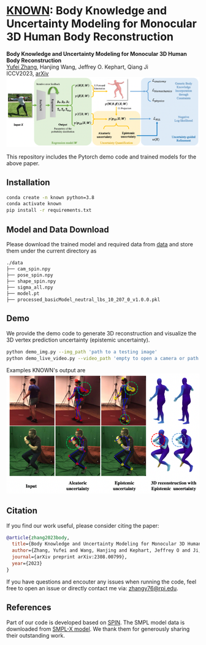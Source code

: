 # <ins>KNOWN</ins>: Body Knowledge and Uncertainty Modeling for Monocular 3D Human Body Reconstruction
  **Body Knowledge and Uncertainty Modeling for Monocular 3D Human Body Reconstruction** <br />
  [Yufei Zhang](https://zhangy76.github.io/), Hanjing Wang, Jeffrey O. Kephart, Qiang Ji <br /> 
  ICCV2023, [arXiv](https://aps.arxiv.org/abs/2308.00799) <br />
![](method.png)

This repository includes the Pytorch demo code and trained models for the above paper. 

## Installation
```bash
conda create -n known python=3.8
conda activate known
pip install -r requirements.txt
```

## Model and Data Download
Please download the trained model and required data from [data](https://www.dropbox.com/scl/fo/12m5bz2vi0sa6exap3cmu/h?rlkey=v79f2jdfc9qgfjeywe7i7bztn&dl=0) and store them under the current directory as 
```
./data
├── cam_spin.npy
├── pose_spin.npy
├── shape_spin.npy
├── sigma_all.npy
├── model.pt
├── processed_basicModel_neutral_lbs_10_207_0_v1.0.0.pkl
```

## Demo
We provide the demo code to generate 3D reconstruction and visualize the 3D vertex prediction uncertainty (epistemic uncertainty).
```bash
python demo_img.py --img_path 'path to a testing image'
python demo_live_video.py --video_path 'empty to open a camera or path to a testing video'
```

Examples KNOWN's output are <br />
<img src="example.png" width="600">

## Citation
If you find our work useful, please consider citing the paper:
```bibtex
@article{zhang2023body,
  title={Body Knowledge and Uncertainty Modeling for Monocular 3D Human Body Reconstruction},
  author={Zhang, Yufei and Wang, Hanjing and Kephart, Jeffrey O and Ji, Qiang},
  journal={arXiv preprint arXiv:2308.00799},
  year={2023}
}
```

If you have questions and encouter any issues when running the code, feel free to open an issue or directly contact me via: zhangy76@rpi.edu.

## References
Part of our code is developed based on [SPIN](https://github.com/nkolot/SPIN). The SMPL model data is downloaded from [SMPL-X model](https://github.com/vchoutas/smplx). We thank them for generously sharing their outstanding work.
